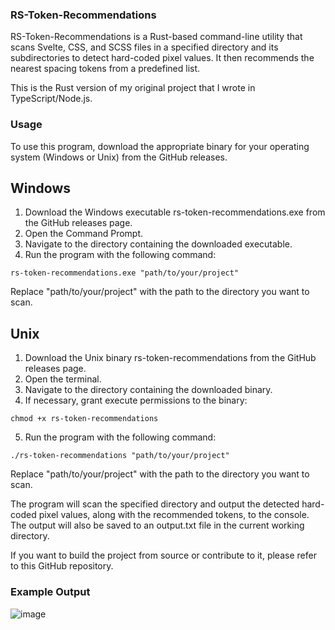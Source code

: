 ### RS-Token-Recommendations
RS-Token-Recommendations is a Rust-based command-line utility that scans Svelte, CSS, and SCSS files in a specified directory and its subdirectories to detect hard-coded pixel values. It then recommends the nearest spacing tokens from a predefined list.

This is the Rust version of my original project that I wrote in TypeScript/Node.js.

### Usage
To use this program, download the appropriate binary for your operating system (Windows or Unix) from the GitHub releases.

## Windows
1. Download the Windows executable rs-token-recommendations.exe from the GitHub releases page.
2. Open the Command Prompt.
3. Navigate to the directory containing the downloaded executable.
4. Run the program with the following command:
```
rs-token-recommendations.exe "path/to/your/project"
```
Replace "path/to/your/project" with the path to the directory you want to scan.

## Unix
1. Download the Unix binary rs-token-recommendations from the GitHub releases page.
2. Open the terminal.
3. Navigate to the directory containing the downloaded binary.
4. If necessary, grant execute permissions to the binary:
```
chmod +x rs-token-recommendations
```
5. Run the program with the following command:
```
./rs-token-recommendations "path/to/your/project"
```
Replace "path/to/your/project" with the path to the directory you want to scan.

The program will scan the specified directory and output the detected hard-coded pixel values, along with the recommended tokens, to the console. The output will also be saved to an output.txt file in the current working directory.

If you want to build the project from source or contribute to it, please refer to this GitHub repository.

### Example Output
![image](https://user-images.githubusercontent.com/5696449/231904988-87241279-53e4-4869-9154-271cb4bed1cf.png)
